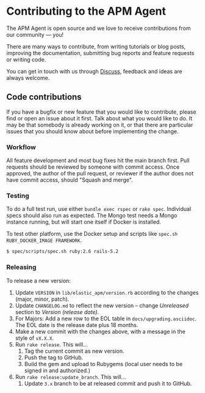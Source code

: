 # Contributing to the APM Agent

The APM Agent is open source and we love to receive contributions from our community — you!

There are many ways to contribute,
from writing tutorials or blog posts,
improving the documentation,
submitting bug reports and feature requests or writing code.

You can get in touch with us through [Discuss](https://discuss.elastic.co/c/apm),
feedback and ideas are always welcome.

## Code contributions

If you have a bugfix or new feature that you would like to contribute,
please find or open an issue about it first.
Talk about what you would like to do.
It may be that somebody is already working on it,
or that there are particular issues that you should know about before implementing the change.

### Workflow

All feature development and most bug fixes hit the main branch first.
Pull requests should be reviewed by someone with commit access.
Once approved, the author of the pull request,
or reviewer if the author does not have commit access,
should "Squash and merge".

### Testing

To do a full test run, use either `bundle exec rspec` or `rake spec`. Individual specs should also run as expected. The Mongo test needs a Mongo instance running, but will start one itself if Docker is installed.

To test other platform, use the Docker setup and scripts like `spec.sh RUBY_DOCKER_IMAGE FRAMEWORK`.

```sh
$ spec/scripts/spec.sh ruby:2.6 rails-5.2
```

### Releasing

To release a new version:

1. Update `VERSION` in `lib/elastic_apm/version.rb` according to the changes (major, minor, patch).
1. Update `CHANGELOG.md` to reflect the new version – change _Unreleased_ section to _Version (release date)_.
1. For Majors: Add a new row to the EOL table in `docs/upgrading.asciidoc`. The EOL date is the release date plus 18 months.
1. Make a new commit with the changes above, with a message in the style of `vX.X.X`.
1. Run `rake release`. This will...
    1. Tag the current commit as new version.
    2. Push the tag to GitHub.
    3. Build the gem and upload to Rubygems (local user needs to be signed in and authorized.)
1. Run `rake release:update_branch`. This will...
    1. Update `3.x` branch to be at released commit and push it to GitHub.
